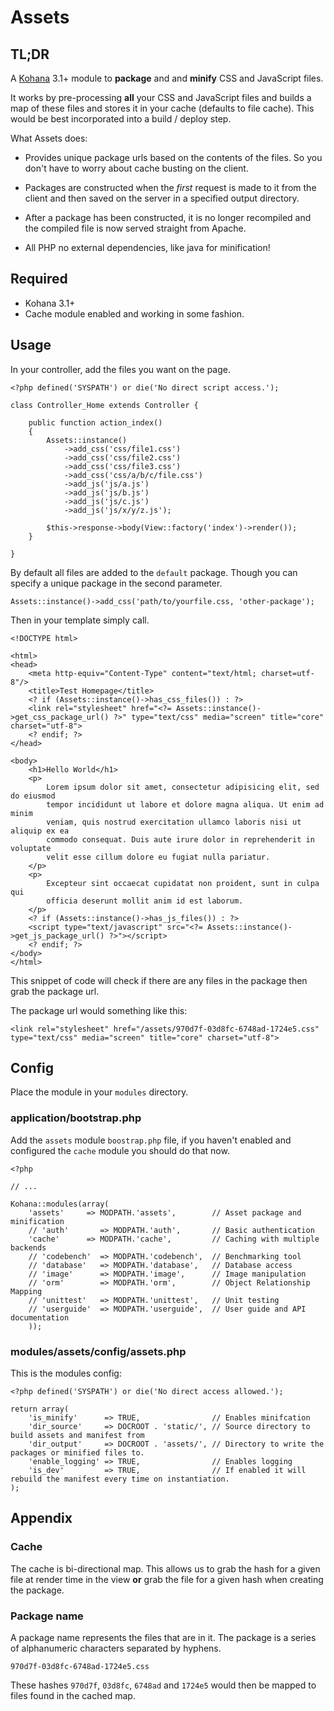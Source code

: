 # Assets


## TL;DR

A [Kohana](http://kohanaframework.org/) 3.1+ module to **package** and and **minify** CSS and JavaScript files.

It works by pre-processing **all** your CSS and JavaScript files and builds a map of these files and stores it in your cache (defaults to file cache). This would be best incorporated into a build / deploy step.

What Assets does:

 * Provides unique package urls based on the contents of the files. So you don't have to worry about cache busting on the client. 

 * Packages are constructed when the *first* request is made to it from the client and then saved on the server in a specified output directory.
 
 * After a package has been constructed, it is no longer recompiled and the compiled file is now served straight from Apache.

 * All PHP no external dependencies, like java for minification!

## Required

 * Kohana 3.1+
 * Cache module enabled and working in some fashion.

## Usage

In your controller, add the files you want on the page.

    <?php defined('SYSPATH') or die('No direct script access.');

    class Controller_Home extends Controller {

        public function action_index()
        {
            Assets::instance()
                ->add_css('css/file1.css')
                ->add_css('css/file2.css')
                ->add_css('css/file3.css')
                ->add_css('css/a/b/c/file.css')
                ->add_js('js/a.js')
                ->add_js('js/b.js')
                ->add_js('js/c.js')
                ->add_js('js/x/y/z.js');
        
            $this->response->body(View::factory('index')->render());
        }
        
    }


By default all files are added to the `default` package. Though you can specify a unique package in the second parameter.

    Assets::instance()->add_css('path/to/yourfile.css, 'other-package');

Then in your template simply call.

    <!DOCTYPE html>

    <html>
    <head>
    	<meta http-equiv="Content-Type" content="text/html; charset=utf-8"/>
    	<title>Test Homepage</title>
    	<? if (Assets::instance()->has_css_files()) : ?>
        <link rel="stylesheet" href="<?= Assets::instance()->get_css_package_url() ?>" type="text/css" media="screen" title="core" charset="utf-8">
        <? endif; ?>
    </head>

    <body>
        <h1>Hello World</h1>
        <p>
            Lorem ipsum dolor sit amet, consectetur adipisicing elit, sed do eiusmod 
            tempor incididunt ut labore et dolore magna aliqua. Ut enim ad minim 
            veniam, quis nostrud exercitation ullamco laboris nisi ut aliquip ex ea
            commodo consequat. Duis aute irure dolor in reprehenderit in voluptate 
            velit esse cillum dolore eu fugiat nulla pariatur.
        </p>
        <p>
            Excepteur sint occaecat cupidatat non proident, sunt in culpa qui
            officia deserunt mollit anim id est laborum.
        </p>
        <? if (Assets::instance()->has_js_files()) : ?>
        <script type="text/javascript" src="<?= Assets::instance()->get_js_package_url() ?>"></script>
        <? endif; ?>
    </body>
    </html>


This snippet of code will check if there are any files in the package then grab the package url.

The package url would something like this:

    <link rel="stylesheet" href="/assets/970d7f-03d8fc-6748ad-1724e5.css" type="text/css" media="screen" title="core" charset="utf-8">

## Config

Place the module in your `modules` directory.


### application/bootstrap.php

Add the `assets` module `boostrap.php` file, if you haven't enabled and configured the `cache` module you should do that now.

    <?php
    
    // ...
    
    Kohana::modules(array(
        'assets'     => MODPATH.'assets',        // Asset package and minification
    	// 'auth'       => MODPATH.'auth',       // Basic authentication
        'cache'      => MODPATH.'cache',         // Caching with multiple backends
    	// 'codebench'  => MODPATH.'codebench',  // Benchmarking tool
    	// 'database'   => MODPATH.'database',   // Database access
    	// 'image'      => MODPATH.'image',      // Image manipulation
    	// 'orm'        => MODPATH.'orm',        // Object Relationship Mapping
    	// 'unittest'   => MODPATH.'unittest',   // Unit testing
    	// 'userguide'  => MODPATH.'userguide',  // User guide and API documentation
    	));

### modules/assets/config/assets.php

This is the modules config:

    <?php defined('SYSPATH') or die('No direct access allowed.');

    return array(
        'is_minify'      => TRUE,                // Enables minifcation
        'dir_source'     => DOCROOT . 'static/', // Source directory to build assets and manifest from
        'dir_output'     => DOCROOT . 'assets/', // Directory to write the packages or minified files to.
        'enable_logging' => TRUE,                // Enables logging
        'is_dev'         => TRUE,                // If enabled it will rebuild the manifest every time on instantiation.
    );

## Appendix

### Cache
The cache is bi-directional map. This allows us to grab the hash for a given file at render time in the view **or** grab the file for a given hash when creating the package.

### Package name

A package name represents the files that are in it. The package is a series of alphanumeric characters separated by hyphens.

    970d7f-03d8fc-6748ad-1724e5.css

These hashes `970d7f`, `03d8fc`, `6748ad` and `1724e5` would then be mapped to files found in the cached map.













